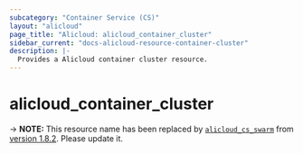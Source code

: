```yaml
---
subcategory: "Container Service (CS)"
layout: "alicloud"
page_title: "Alicloud: alicloud_container_cluster"
sidebar_current: "docs-alicloud-resource-container-cluster"
description: |-
  Provides a Alicloud container cluster resource.
---
```


# alicloud\_container\_cluster

-> **NOTE:** This resource name has been replaced by [`alicloud_cs_swarm`](https://www.terraform.io/docs/providers/alicloud/r/cs_swarm.html) from [version 1.8.2](https://releases.hashicorp.com/terraform-provider-alicloud/1.8.2/).
Please update it.
